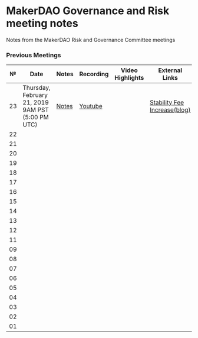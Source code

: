 # MakerDAO Governance and Risk meeting notes
Notes from the MakerDAO Risk and Governance Committee meetings


### Previous Meetings

 №  | Date                             | Notes          | Recording            |Video Highlights         |External Links  |
--- | -------------------------------- | -------------- | -------------------- | -------------------- | -----------------|
 23 | Thursday, February 21, 2019 9AM PST (5:00 PM UTC)|  [Notes](https://github.com/atleastaverage/MakerDAO_minutes/blob/master/risk_and_governance/2019-02-21_Call_23.md) | [Youtube](https://www.youtube.com/watch?v=KKDpN1fe0cU) || [Stability Fee Increase(blog)](https://blog.makerdao.com/stability-fee-increase-february-22nd/)|
22 | | | | | |
21 | | | | | |
20 | | | | | |
19 | | | | | |
18 | | | | | |
17 | | | | | |
16 | | | | | |
15 | | | | | |
14 | | | | | |
13 | | | | | |
12 | | | | | |
11 | | | | | |
09 | | | | | |
08 | | | | | |
07 | | | | | |
06 | | | | | |
05 | | | | | |
04 | | | | | |
03 | | | | | |
02 | | | | | |
01 | | | | | |
